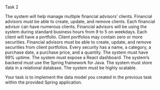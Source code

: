 Task 2 



The system will help manage multiple financial advisors’ clients.
Financial advisors must be able to create, update, and remove clients.
Each financial advisor can have numerous clients.
Financial advisors will be using the system during standard business hours from 9 to 5 on weekdays.
Each client will have a portfolio.
Client portfolios may contain zero or more securities.
Financial advisors must be able to create, update, and remove securities from client portfolios.
Every security has a name, a category, a purchase date, a purchase price, and a quantity.
The system must have 99% uptime.
The system must expose a React dashboard.
The system’s backend must use the Spring framework for Java.
The system must store data in a relational database.
The system must be highly scalable.

Your task is to implement the data model you created in the previous task within the provided Spring application. 
